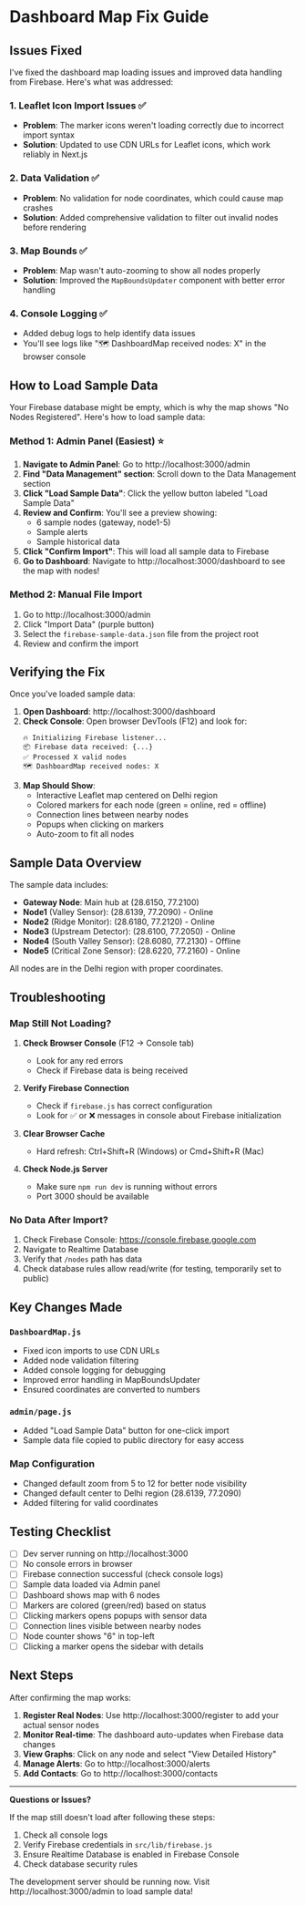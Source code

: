 # Dashboard Map Fix Guide

## Issues Fixed

I've fixed the dashboard map loading issues and improved data handling from Firebase. Here's what was addressed:

### 1. **Leaflet Icon Import Issues** ✅
- **Problem**: The marker icons weren't loading correctly due to incorrect import syntax
- **Solution**: Updated to use CDN URLs for Leaflet icons, which work reliably in Next.js

### 2. **Data Validation** ✅
- **Problem**: No validation for node coordinates, which could cause map crashes
- **Solution**: Added comprehensive validation to filter out invalid nodes before rendering

### 3. **Map Bounds** ✅
- **Problem**: Map wasn't auto-zooming to show all nodes properly
- **Solution**: Improved the `MapBoundsUpdater` component with better error handling

### 4. **Console Logging** ✅
- Added debug logs to help identify data issues
- You'll see logs like "🗺️ DashboardMap received nodes: X" in the browser console

## How to Load Sample Data

Your Firebase database might be empty, which is why the map shows "No Nodes Registered". Here's how to load sample data:

### Method 1: Admin Panel (Easiest) ⭐

1. **Navigate to Admin Panel**: Go to http://localhost:3000/admin
2. **Find "Data Management" section**: Scroll down to the Data Management section
3. **Click "Load Sample Data"**: Click the yellow button labeled "Load Sample Data"
4. **Review and Confirm**: You'll see a preview showing:
   - 6 sample nodes (gateway, node1-5)
   - Sample alerts
   - Sample historical data
5. **Click "Confirm Import"**: This will load all sample data to Firebase
6. **Go to Dashboard**: Navigate to http://localhost:3000/dashboard to see the map with nodes!

### Method 2: Manual File Import

1. Go to http://localhost:3000/admin
2. Click "Import Data" (purple button)
3. Select the `firebase-sample-data.json` file from the project root
4. Review and confirm the import

## Verifying the Fix

Once you've loaded sample data:

1. **Open Dashboard**: http://localhost:3000/dashboard
2. **Check Console**: Open browser DevTools (F12) and look for:
   ```
   🔥 Initializing Firebase listener...
   📦 Firebase data received: {...}
   ✅ Processed X valid nodes
   🗺️ DashboardMap received nodes: X
   ```
3. **Map Should Show**:
   - Interactive Leaflet map centered on Delhi region
   - Colored markers for each node (green = online, red = offline)
   - Connection lines between nearby nodes
   - Popups when clicking on markers
   - Auto-zoom to fit all nodes

## Sample Data Overview

The sample data includes:
- **Gateway Node**: Main hub at (28.6150, 77.2100)
- **Node1** (Valley Sensor): (28.6139, 77.2090) - Online
- **Node2** (Ridge Monitor): (28.6180, 77.2120) - Online
- **Node3** (Upstream Detector): (28.6100, 77.2050) - Online
- **Node4** (South Valley Sensor): (28.6080, 77.2130) - Offline
- **Node5** (Critical Zone Sensor): (28.6220, 77.2160) - Online

All nodes are in the Delhi region with proper coordinates.

## Troubleshooting

### Map Still Not Loading?

1. **Check Browser Console** (F12 → Console tab)
   - Look for any red errors
   - Check if Firebase data is being received

2. **Verify Firebase Connection**
   - Check if `firebase.js` has correct configuration
   - Look for ✅ or ❌ messages in console about Firebase initialization

3. **Clear Browser Cache**
   - Hard refresh: Ctrl+Shift+R (Windows) or Cmd+Shift+R (Mac)

4. **Check Node.js Server**
   - Make sure `npm run dev` is running without errors
   - Port 3000 should be available

### No Data After Import?

1. Check Firebase Console: https://console.firebase.google.com
2. Navigate to Realtime Database
3. Verify that `/nodes` path has data
4. Check database rules allow read/write (for testing, temporarily set to public)

## Key Changes Made

### `DashboardMap.js`
- Fixed icon imports to use CDN URLs
- Added node validation filtering
- Added console logging for debugging
- Improved error handling in MapBoundsUpdater
- Ensured coordinates are converted to numbers

### `admin/page.js`
- Added "Load Sample Data" button for one-click import
- Sample data file copied to public directory for easy access

### Map Configuration
- Changed default zoom from 5 to 12 for better node visibility
- Changed default center to Delhi region (28.6139, 77.2090)
- Added filtering for valid coordinates

## Testing Checklist

- [ ] Dev server running on http://localhost:3000
- [ ] No console errors in browser
- [ ] Firebase connection successful (check console logs)
- [ ] Sample data loaded via Admin panel
- [ ] Dashboard shows map with 6 nodes
- [ ] Markers are colored (green/red) based on status
- [ ] Clicking markers opens popups with sensor data
- [ ] Connection lines visible between nearby nodes
- [ ] Node counter shows "6" in top-left
- [ ] Clicking a marker opens the sidebar with details

## Next Steps

After confirming the map works:

1. **Register Real Nodes**: Use http://localhost:3000/register to add your actual sensor nodes
2. **Monitor Real-time**: The dashboard auto-updates when Firebase data changes
3. **View Graphs**: Click on any node and select "View Detailed History"
4. **Manage Alerts**: Go to http://localhost:3000/alerts
5. **Add Contacts**: Go to http://localhost:3000/contacts

---

**Questions or Issues?**

If the map still doesn't load after following these steps:
1. Check all console logs
2. Verify Firebase credentials in `src/lib/firebase.js`
3. Ensure Realtime Database is enabled in Firebase Console
4. Check database security rules

The development server should be running now. Visit http://localhost:3000/admin to load sample data!

